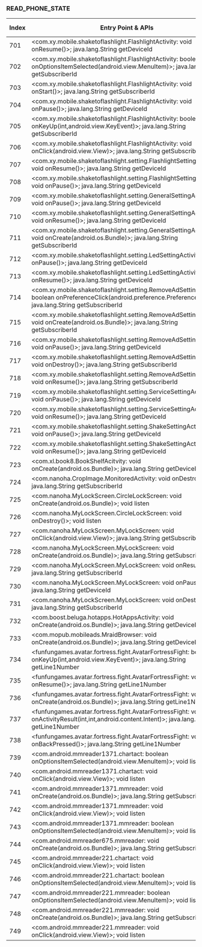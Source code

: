 ### READ_PHONE_STATE
| Index | Entry Point & APIs | Screen shot | Resource id | Label |
| ------------- | ------------- | ------------- |-------------|-------------|
| 701 | <com.xy.mobile.shaketoflashlight.FlashlightActivity: void onResume()>; java.lang.String getDeviceId | ![](D:\COSMOS\output\py\Drebin\VirusShare_Android_20130506\VirusShare_7c586aa0af6e75477214f381369c7615\com.xy.mobile.shaketoflashlight.FlashlightActivity.png) |  | |
| 702 | <com.xy.mobile.shaketoflashlight.FlashlightActivity: boolean onOptionsItemSelected(android.view.MenuItem)>; java.lang.String getSubscriberId | ![](D:\COSMOS\output\py\Drebin\VirusShare_Android_20130506\VirusShare_7c586aa0af6e75477214f381369c7615\com.xy.mobile.shaketoflashlight.FlashlightActivity.png) |  | |
| 703 | <com.xy.mobile.shaketoflashlight.FlashlightActivity: void onStart()>; java.lang.String getSubscriberId | ![](D:\COSMOS\output\py\Drebin\VirusShare_Android_20130506\VirusShare_7c586aa0af6e75477214f381369c7615\com.xy.mobile.shaketoflashlight.FlashlightActivity.png) |  | |
| 704 | <com.xy.mobile.shaketoflashlight.FlashlightActivity: void onPause()>; java.lang.String getDeviceId | ![](D:\COSMOS\output\py\Drebin\VirusShare_Android_20130506\VirusShare_7c586aa0af6e75477214f381369c7615\com.xy.mobile.shaketoflashlight.FlashlightActivity.png) |  | |
| 705 | <com.xy.mobile.shaketoflashlight.FlashlightActivity: boolean onKeyUp(int,android.view.KeyEvent)>; java.lang.String getSubscriberId | ![](D:\COSMOS\output\py\Drebin\VirusShare_Android_20130506\VirusShare_7c586aa0af6e75477214f381369c7615\com.xy.mobile.shaketoflashlight.FlashlightActivity.png) |  | |
| 706 | <com.xy.mobile.shaketoflashlight.FlashlightActivity: void onClick(android.view.View)>; java.lang.String getSubscriberId | ![](D:\COSMOS\output\py\Drebin\VirusShare_Android_20130506\VirusShare_7c586aa0af6e75477214f381369c7615\com.xy.mobile.shaketoflashlight.FlashlightActivity.png) |  | |
| 707 | <com.xy.mobile.shaketoflashlight.setting.FlashlightSettingActivity: void onResume()>; java.lang.String getDeviceId | ![](D:\COSMOS\output\py\Drebin\VirusShare_Android_20130506\VirusShare_7c586aa0af6e75477214f381369c7615\com.xy.mobile.shaketoflashlight.setting.FlashlightSettingActivity.png) |  | |
| 708 | <com.xy.mobile.shaketoflashlight.setting.FlashlightSettingActivity: void onPause()>; java.lang.String getDeviceId | ![](D:\COSMOS\output\py\Drebin\VirusShare_Android_20130506\VirusShare_7c586aa0af6e75477214f381369c7615\com.xy.mobile.shaketoflashlight.setting.FlashlightSettingActivity.png) |  | |
| 709 | <com.xy.mobile.shaketoflashlight.setting.GeneralSettingActivity: void onPause()>; java.lang.String getDeviceId | ![](D:\COSMOS\output\py\Drebin\VirusShare_Android_20130506\VirusShare_7c586aa0af6e75477214f381369c7615\com.xy.mobile.shaketoflashlight.setting.GeneralSettingActivity.png) |  | |
| 710 | <com.xy.mobile.shaketoflashlight.setting.GeneralSettingActivity: void onResume()>; java.lang.String getDeviceId | ![](D:\COSMOS\output\py\Drebin\VirusShare_Android_20130506\VirusShare_7c586aa0af6e75477214f381369c7615\com.xy.mobile.shaketoflashlight.setting.GeneralSettingActivity.png) |  | |
| 711 | <com.xy.mobile.shaketoflashlight.setting.GeneralSettingActivity: void onCreate(android.os.Bundle)>; java.lang.String getSubscriberId | ![](D:\COSMOS\output\py\Drebin\VirusShare_Android_20130506\VirusShare_7c586aa0af6e75477214f381369c7615\com.xy.mobile.shaketoflashlight.setting.GeneralSettingActivity.png) |  | |
| 712 | <com.xy.mobile.shaketoflashlight.setting.LedSettingActivity: void onPause()>; java.lang.String getDeviceId | ![](D:\COSMOS\output\py\Drebin\VirusShare_Android_20130506\VirusShare_7c586aa0af6e75477214f381369c7615\com.xy.mobile.shaketoflashlight.setting.LedSettingActivity.png) |  | |
| 713 | <com.xy.mobile.shaketoflashlight.setting.LedSettingActivity: void onResume()>; java.lang.String getDeviceId | ![](D:\COSMOS\output\py\Drebin\VirusShare_Android_20130506\VirusShare_7c586aa0af6e75477214f381369c7615\com.xy.mobile.shaketoflashlight.setting.LedSettingActivity.png) |  | |
| 714 | <com.xy.mobile.shaketoflashlight.setting.RemoveAdSettingActivity: boolean onPreferenceClick(android.preference.Preference)>; java.lang.String getSubscriberId | ![](D:\COSMOS\output\py\Drebin\VirusShare_Android_20130506\VirusShare_7c586aa0af6e75477214f381369c7615\com.xy.mobile.shaketoflashlight.setting.RemoveAdSettingActivity.png) |  | |
| 715 | <com.xy.mobile.shaketoflashlight.setting.RemoveAdSettingActivity: void onCreate(android.os.Bundle)>; java.lang.String getSubscriberId | ![](D:\COSMOS\output\py\Drebin\VirusShare_Android_20130506\VirusShare_7c586aa0af6e75477214f381369c7615\com.xy.mobile.shaketoflashlight.setting.RemoveAdSettingActivity.png) |  | |
| 716 | <com.xy.mobile.shaketoflashlight.setting.RemoveAdSettingActivity: void onPause()>; java.lang.String getDeviceId | ![](D:\COSMOS\output\py\Drebin\VirusShare_Android_20130506\VirusShare_7c586aa0af6e75477214f381369c7615\com.xy.mobile.shaketoflashlight.setting.RemoveAdSettingActivity.png) |  | |
| 717 | <com.xy.mobile.shaketoflashlight.setting.RemoveAdSettingActivity: void onDestroy()>; java.lang.String getSubscriberId | ![](D:\COSMOS\output\py\Drebin\VirusShare_Android_20130506\VirusShare_7c586aa0af6e75477214f381369c7615\com.xy.mobile.shaketoflashlight.setting.RemoveAdSettingActivity.png) |  | |
| 718 | <com.xy.mobile.shaketoflashlight.setting.RemoveAdSettingActivity: void onResume()>; java.lang.String getSubscriberId | ![](D:\COSMOS\output\py\Drebin\VirusShare_Android_20130506\VirusShare_7c586aa0af6e75477214f381369c7615\com.xy.mobile.shaketoflashlight.setting.RemoveAdSettingActivity.png) |  | |
| 719 | <com.xy.mobile.shaketoflashlight.setting.ServiceSettingActivity: void onPause()>; java.lang.String getDeviceId | ![](D:\COSMOS\output\py\Drebin\VirusShare_Android_20130506\VirusShare_7c586aa0af6e75477214f381369c7615\com.xy.mobile.shaketoflashlight.setting.ServiceSettingActivity.png) |  | |
| 720 | <com.xy.mobile.shaketoflashlight.setting.ServiceSettingActivity: void onResume()>; java.lang.String getDeviceId | ![](D:\COSMOS\output\py\Drebin\VirusShare_Android_20130506\VirusShare_7c586aa0af6e75477214f381369c7615\com.xy.mobile.shaketoflashlight.setting.ServiceSettingActivity.png) |  | |
| 721 | <com.xy.mobile.shaketoflashlight.setting.ShakeSettingActivity: void onPause()>; java.lang.String getDeviceId | ![](D:\COSMOS\output\py\Drebin\VirusShare_Android_20130506\VirusShare_7c586aa0af6e75477214f381369c7615\com.xy.mobile.shaketoflashlight.setting.ShakeSettingActivity.png) |  | |
| 722 | <com.xy.mobile.shaketoflashlight.setting.ShakeSettingActivity: void onResume()>; java.lang.String getDeviceId | ![](D:\COSMOS\output\py\Drebin\VirusShare_Android_20130506\VirusShare_7c586aa0af6e75477214f381369c7615\com.xy.mobile.shaketoflashlight.setting.ShakeSettingActivity.png) |  | |
| 723 | <com.xl.book8.BookShelfAcitvity: void onCreate(android.os.Bundle)>; java.lang.String getDeviceId | ![](D:\COSMOS\output\py\Drebin\VirusShare_Android_20130506\VirusShare_194074d37f408dc6cc974c1cf0ecd4ad\com.xl.book8.BookShelfAcitvity.png) |  | |
| 724 | <com.nanoha.CropImage.MonitoredActivity: void onDestroy()>; java.lang.String getSubscriberId | ![](D:\COSMOS\output\py\Drebin\VirusShare_Android_20130506\VirusShare_19408c02a9d91689fe1abd58ab7826d9\com.nanoha.CropImage.MonitoredActivity.png) |  | |
| 725 | <com.nanoha.MyLockScreen.CircleLockScreen: void onCreate(android.os.Bundle)>; void listen | ![](D:\COSMOS\output\py\Drebin\VirusShare_Android_20130506\VirusShare_19408c02a9d91689fe1abd58ab7826d9\com.nanoha.MyLockScreen.CircleLockScreen.png) |  | |
| 726 | <com.nanoha.MyLockScreen.CircleLockScreen: void onDestroy()>; void listen | ![](D:\COSMOS\output\py\Drebin\VirusShare_Android_20130506\VirusShare_19408c02a9d91689fe1abd58ab7826d9\com.nanoha.MyLockScreen.CircleLockScreen.png) |  | |
| 727 | <com.nanoha.MyLockScreen.MyLockScreen: void onClick(android.view.View)>; java.lang.String getSubscriberId | ![](D:\COSMOS\output\py\Drebin\VirusShare_Android_20130506\VirusShare_19408c02a9d91689fe1abd58ab7826d9\com.nanoha.MyLockScreen.MyLockScreen.png) |  | |
| 728 | <com.nanoha.MyLockScreen.MyLockScreen: void onCreate(android.os.Bundle)>; java.lang.String getSubscriberId | ![](D:\COSMOS\output\py\Drebin\VirusShare_Android_20130506\VirusShare_19408c02a9d91689fe1abd58ab7826d9\com.nanoha.MyLockScreen.MyLockScreen.png) |  | |
| 729 | <com.nanoha.MyLockScreen.MyLockScreen: void onResume()>; java.lang.String getSubscriberId | ![](D:\COSMOS\output\py\Drebin\VirusShare_Android_20130506\VirusShare_19408c02a9d91689fe1abd58ab7826d9\com.nanoha.MyLockScreen.MyLockScreen.png) |  | |
| 730 | <com.nanoha.MyLockScreen.MyLockScreen: void onPause()>; java.lang.String getDeviceId | ![](D:\COSMOS\output\py\Drebin\VirusShare_Android_20130506\VirusShare_19408c02a9d91689fe1abd58ab7826d9\com.nanoha.MyLockScreen.MyLockScreen.png) |  | |
| 731 | <com.nanoha.MyLockScreen.MyLockScreen: void onDestroy()>; java.lang.String getSubscriberId | ![](D:\COSMOS\output\py\Drebin\VirusShare_Android_20130506\VirusShare_19408c02a9d91689fe1abd58ab7826d9\com.nanoha.MyLockScreen.MyLockScreen.png) |  | |
| 732 | <com.boost.beluga.hotapps.HotAppsActivity: void onCreate(android.os.Bundle)>; java.lang.String getDeviceId | ![](D:\COSMOS\output\py\Drebin\VirusShare_Android_20130506\VirusShare_5ee60412dc5c09449253b03f9b128595\com.boost.beluga.hotapps.HotAppsActivity.png) |  | |
| 733 | <com.mopub.mobileads.MraidBrowser: void onCreate(android.os.Bundle)>; java.lang.String getDeviceId | ![](D:\COSMOS\output\py\Drebin\VirusShare_Android_20130506\VirusShare_b56d0e036336637232266527da11cf88\com.mopub.mobileads.MraidBrowser.png) |  | |
| 734 | <funfungames.avatar.fortress.fight.AvatarFortressFight: boolean onKeyUp(int,android.view.KeyEvent)>; java.lang.String getLine1Number | ![](D:\COSMOS\output\py\Drebin\VirusShare_Android_20130506\VirusShare_197b6ad2419527937c923288ff0a702a\funfungames.avatar.fortress.fight.AvatarFortressFight.png) |  | |
| 735 | <funfungames.avatar.fortress.fight.AvatarFortressFight: void onResume()>; java.lang.String getLine1Number | ![](D:\COSMOS\output\py\Drebin\VirusShare_Android_20130506\VirusShare_197b6ad2419527937c923288ff0a702a\funfungames.avatar.fortress.fight.AvatarFortressFight.png) |  | |
| 736 | <funfungames.avatar.fortress.fight.AvatarFortressFight: void onCreate(android.os.Bundle)>; java.lang.String getLine1Number | ![](D:\COSMOS\output\py\Drebin\VirusShare_Android_20130506\VirusShare_197b6ad2419527937c923288ff0a702a\funfungames.avatar.fortress.fight.AvatarFortressFight.png) |  | |
| 737 | <funfungames.avatar.fortress.fight.AvatarFortressFight: void onActivityResult(int,int,android.content.Intent)>; java.lang.String getLine1Number | ![](D:\COSMOS\output\py\Drebin\VirusShare_Android_20130506\VirusShare_197b6ad2419527937c923288ff0a702a\funfungames.avatar.fortress.fight.AvatarFortressFight.png) |  | |
| 738 | <funfungames.avatar.fortress.fight.AvatarFortressFight: void onBackPressed()>; java.lang.String getLine1Number | ![](D:\COSMOS\output\py\Drebin\VirusShare_Android_20130506\VirusShare_197b6ad2419527937c923288ff0a702a\funfungames.avatar.fortress.fight.AvatarFortressFight.png) |  | |
| 739 | <com.android.mmreader1371.chartact: boolean onOptionsItemSelected(android.view.MenuItem)>; void listen | ![](D:\COSMOS\output\py\Drebin\VirusShare_Android_20130506\VirusShare_199133f500df2bf6159bc548ee5dbc14\com.android.mmreader1371.chartact.png) |  | |
| 740 | <com.android.mmreader1371.chartact: void onClick(android.view.View)>; void listen | ![](D:\COSMOS\output\py\Drebin\VirusShare_Android_20130506\VirusShare_199133f500df2bf6159bc548ee5dbc14\com.android.mmreader1371.chartact.png) |  | |
| 741 | <com.android.mmreader1371.mmreader: void onCreate(android.os.Bundle)>; java.lang.String getSubscriberId | ![](D:\COSMOS\output\py\Drebin\VirusShare_Android_20130506\VirusShare_199133f500df2bf6159bc548ee5dbc14\com.android.mmreader1371.mmreader.png) |  | |
| 742 | <com.android.mmreader1371.mmreader: void onClick(android.view.View)>; void listen | ![](D:\COSMOS\output\py\Drebin\VirusShare_Android_20130506\VirusShare_199133f500df2bf6159bc548ee5dbc14\com.android.mmreader1371.mmreader.png) |  | |
| 743 | <com.android.mmreader1371.mmreader: boolean onOptionsItemSelected(android.view.MenuItem)>; void listen | ![](D:\COSMOS\output\py\Drebin\VirusShare_Android_20130506\VirusShare_199133f500df2bf6159bc548ee5dbc14\com.android.mmreader1371.mmreader.png) |  | |
| 744 | <com.android.mmreader675.mmreader: void onCreate(android.os.Bundle)>; java.lang.String getSubscriberId | ![](D:\COSMOS\output\py\Drebin\VirusShare_Android_20130506\VirusShare_19a8dbeff4181e5eb7ada23f9ccb251c\com.android.mmreader675.mmreader.png) |  | |
| 745 | <com.android.mmreader221.chartact: void onClick(android.view.View)>; void listen | ![](D:\COSMOS\output\py\Drebin\VirusShare_Android_20130506\VirusShare_19abe31f6ba8ed8ad3691f2f33a1dba5\com.android.mmreader221.chartact.png) |  | |
| 746 | <com.android.mmreader221.chartact: boolean onOptionsItemSelected(android.view.MenuItem)>; void listen | ![](D:\COSMOS\output\py\Drebin\VirusShare_Android_20130506\VirusShare_19abe31f6ba8ed8ad3691f2f33a1dba5\com.android.mmreader221.chartact.png) |  | |
| 747 | <com.android.mmreader221.mmreader: boolean onOptionsItemSelected(android.view.MenuItem)>; void listen | ![](D:\COSMOS\output\py\Drebin\VirusShare_Android_20130506\VirusShare_19abe31f6ba8ed8ad3691f2f33a1dba5\com.android.mmreader221.mmreader.png) |  | |
| 748 | <com.android.mmreader221.mmreader: void onCreate(android.os.Bundle)>; java.lang.String getSubscriberId | ![](D:\COSMOS\output\py\Drebin\VirusShare_Android_20130506\VirusShare_19abe31f6ba8ed8ad3691f2f33a1dba5\com.android.mmreader221.mmreader.png) |  | |
| 749 | <com.android.mmreader221.mmreader: void onClick(android.view.View)>; void listen | ![](D:\COSMOS\output\py\Drebin\VirusShare_Android_20130506\VirusShare_19abe31f6ba8ed8ad3691f2f33a1dba5\com.android.mmreader221.mmreader.png) |  | |
